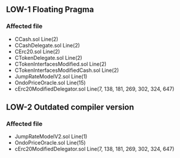 ## LOW-1 Floating Pragma

### Affected file

* CCash.sol Line(2)
* CCashDelegate.sol Line(2)
* CErc20.sol Line(2)
* CTokenDelegate.sol Line(2)
* CTokenInterfacesModified.sol Line(2)
* CTokenInterfacesModifiedCash.sol Line(2)
* JumpRateModelV2.sol Line(1)
* OndoPriceOracle.sol Line(15)
* cErc20ModifiedDelegator.sol Line(7, 138, 181, 269, 302, 324, 647)

## LOW-2 Outdated compiler version

### Affected file

* JumpRateModelV2.sol Line(1)
* OndoPriceOracle.sol Line(15)
* cErc20ModifiedDelegator.sol Line(7, 138, 181, 269, 302, 324, 647)